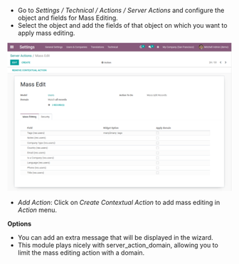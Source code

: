 - Go to *Settings / Technical / Actions / Server Actions* and configure
  the object and fields for Mass Editing.
- Select the object and add the fields of that object on which you want
  to apply mass editing.

![Configuration](../static/description/mass_editing_form.png)

- *Add Action*: Click on *Create Contextual Action* to add mass editing
  in *Action* menu.

**Options**

- You can add an extra message that will be displayed in the wizard.
- This module plays nicely with server_action_domain, allowing you to
  limit the mass editing action with a domain.
